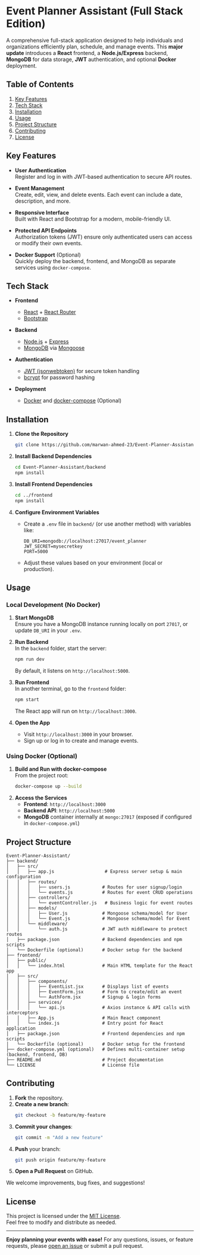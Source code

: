 # Event Planner Assistant (Full Stack Edition)

A comprehensive full-stack application designed to help individuals and organizations efficiently plan, schedule, and manage events. This **major update** introduces a **React** frontend, a **Node.js/Express** backend, **MongoDB** for data storage, **JWT** authentication, and optional **Docker** deployment.



## Table of Contents

1. [Key Features](#key-features)  
2. [Tech Stack](#tech-stack)  
3. [Installation](#installation)  
4. [Usage](#usage)  
5. [Project Structure](#project-structure)  
6. [Contributing](#contributing)  
7. [License](#license)


## Key Features

- **User Authentication**  
  Register and log in with JWT-based authentication to secure API routes.

- **Event Management**  
  Create, edit, view, and delete events. Each event can include a date, description, and more.

- **Responsive Interface**  
  Built with React and Bootstrap for a modern, mobile-friendly UI.

- **Protected API Endpoints**  
  Authorization tokens (JWT) ensure only authenticated users can access or modify their own events.

- **Docker Support** (Optional)  
  Quickly deploy the backend, frontend, and MongoDB as separate services using `docker-compose`.


## Tech Stack

- **Frontend**  
  - [React](https://reactjs.org/) + [React Router](https://reactrouter.com/)  
  - [Bootstrap](https://getbootstrap.com/)  

- **Backend**  
  - [Node.js](https://nodejs.org/en/) + [Express](https://expressjs.com/)  
  - [MongoDB](https://www.mongodb.com/) via [Mongoose](https://mongoosejs.com/)  

- **Authentication**  
  - [JWT (jsonwebtoken)](https://www.npmjs.com/package/jsonwebtoken) for secure token handling  
  - [bcrypt](https://www.npmjs.com/package/bcrypt) for password hashing  

- **Deployment**  
  - [Docker](https://www.docker.com/) and [docker-compose](https://docs.docker.com/compose/) (Optional)  

## Installation

1. **Clone the Repository**

   ```bash
   git clone https://github.com/marwan-ahmed-23/Event-Planner-Assistant.git
   ```

2. **Install Backend Dependencies**

   ```bash
   cd Event-Planner-Assistant/backend
   npm install
   ```

3. **Install Frontend Dependencies**

   ```bash
   cd ../frontend
   npm install
   ```

4. **Configure Environment Variables**  
   - Create a `.env` file in `backend/` (or use another method) with variables like:
     ```
     DB_URI=mongodb://localhost:27017/event_planner
     JWT_SECRET=mysecretkey
     PORT=5000
     ```
   - Adjust these values based on your environment (local or production).

## Usage

### **Local Development (No Docker)**

1. **Start MongoDB**  
   Ensure you have a MongoDB instance running locally on port `27017`, or update `DB_URI` in your `.env`.

2. **Run Backend**  
   In the `backend` folder, start the server:
   ```bash
   npm run dev
   ```
   By default, it listens on `http://localhost:5000`.

3. **Run Frontend**  
   In another terminal, go to the `frontend` folder:
   ```bash
   npm start
   ```
   The React app will run on `http://localhost:3000`.

4. **Open the App**  
   - Visit `http://localhost:3000` in your browser.
   - Sign up or log in to create and manage events.

### **Using Docker (Optional)**

1. **Build and Run with docker-compose**  
   From the project root:
   ```bash
   docker-compose up --build
   ```
2. **Access the Services**  
   - **Frontend**: `http://localhost:3000`
   - **Backend API**: `http://localhost:5000`
   - **MongoDB** container internally at `mongo:27017` (exposed if configured in `docker-compose.yml`)


## Project Structure

```plaintext
Event-Planner-Assistant/
├── backend/
│   ├── src/
│   │   ├── app.js                   # Express server setup & main configuration
│   │   ├── routes/
│   │   │   ├── users.js            # Routes for user signup/login
│   │   │   └── events.js           # Routes for event CRUD operations
│   │   ├── controllers/
│   │   │   └── eventController.js   # Business logic for event routes
│   │   ├── models/
│   │   │   ├── User.js             # Mongoose schema/model for User
│   │   │   └── Event.js            # Mongoose schema/model for Event
│   │   └── middleware/
│   │       └── auth.js             # JWT auth middleware to protect routes
│   ├── package.json                # Backend dependencies and npm scripts
│   └── Dockerfile (optional)       # Docker setup for the backend
├── frontend/
│   ├── public/
│   │   └── index.html              # Main HTML template for the React app
│   ├── src/
│   │   ├── components/
│   │   │   ├── EventList.jsx       # Displays list of events
│   │   │   ├── EventForm.jsx       # Form to create/edit an event
│   │   │   └── AuthForm.jsx        # Signup & login forms
│   │   ├── services/
│   │   │   └── api.js              # Axios instance & API calls with interceptors
│   │   ├── App.js                  # Main React component
│   │   └── index.js                # Entry point for React application
│   ├── package.json                # Frontend dependencies and npm scripts
│   └── Dockerfile (optional)       # Docker setup for the frontend
├── docker-compose.yml (optional)   # Defines multi-container setup (backend, frontend, DB)
├── README.md                       # Project documentation
└── LICENSE                         # License file
```

## Contributing

1. **Fork** the repository.  
2. **Create a new branch**:  
   ```bash
   git checkout -b feature/my-feature
   ```
3. **Commit your changes**:  
   ```bash
   git commit -m "Add a new feature"
   ```
4. **Push** your branch:  
   ```bash
   git push origin feature/my-feature
   ```
5. **Open a Pull Request** on GitHub.

We welcome improvements, bug fixes, and suggestions!


## License

This project is licensed under the [MIT License](LICENSE).  
Feel free to modify and distribute as needed.


---


**Enjoy planning your events with ease!** For any questions, issues, or feature requests, please [open an issue](https://github.com/marwan-ahmed-23/Event-Planner-Assistant/issues) or submit a pull request.